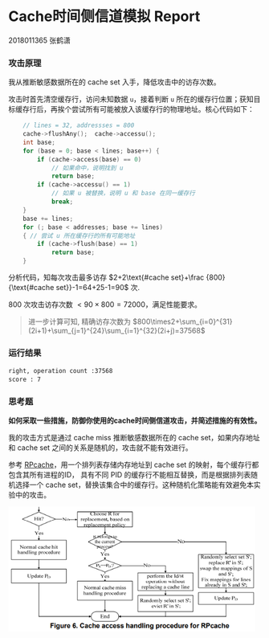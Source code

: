 # Cache时间侧信道模拟 Report

2018011365 张鹤潇

### 攻击原理

我从推断敏感数据所在的 cache set 入手，降低攻击中的访存次数。

攻击时首先清空缓存行，访问未知数据 `u`，接着判断 `u` 所在的缓存行位置；获知目标缓存行后，再挨个尝试所有可能被放入该缓存行的物理地址。核心代码如下：

```c++
    // lines = 32, addressses = 800
	cache->flushAny();	cache->accessu();
    int base;
    for (base = 0; base < lines; base++) {
        if (cache->access(base) == 0)
            // 如果命中，说明找到 u
            return base;
        if (cache->accessu() == 1)
            // 如果 u 被替换，说明 u 和 base 在同一缓存行
            break;
    }
    base += lines;
    for (; base < addresses; base += lines)
    { // 尝试 u 所在缓存行的所有可能地址
        if (cache->flush(base) == 1)
            return base;
    }
```

分析代码，知每次攻击最多访存 $2+2\text{#cache set}+\frac {800}{\text{#cache set}}-1=64+25-1=90$ 次.

800 次攻击访存次数 $< 90\times 800=72000$，满足性能要求。

> 进一步计算可知, 精确访存次数为 $800\times2+\sum_{i=0}^{31}(2i+1)+\sum_{j=1}^{24}\sum_{i=1}^{32}(2i+j)=37568$

### 运行结果

```sh
right, operation count :37568
score : 7
```

### 思考题

**如何采取一些措施，防御你使用的cache时间侧信道攻击，并简述措施的有效性。**

我的攻击方式是通过 cache miss 推断敏感数据所在的 cache set，如果内存地址和 cache set 之间的关系是随机的，攻击就不能有效进行。

参考 [RPcache](http://palms.princeton.edu/system/files/p494-wang.pdf)，用一个排列表存储内存地址到 cache set 的映射，每个缓存行都包含其所有进程的ID， 具有不同 PID 的缓存行不能相互替换，而是根据排列表随机选择一个 cache set，替换该集合中的缓存行。这种随机化策略能有效避免本实验中的攻击。

<img src="report_pic/image-20210416134859377.png" alt="image-20210416134859377" style="zoom:80%;" />

